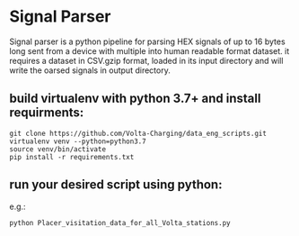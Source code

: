 # Signal Parser
Signal parser is a python pipeline for parsing HEX signals of up to 16 bytes long 
sent from a device with multiple into human readable format dataset.
it requires a dataset in CSV.gzip format, loaded in its input directory and
will write the oarsed signals in output directory.

## build virtualenv with python 3.7+ and install requirments:
```console
git clone https://github.com/Volta-Charging/data_eng_scripts.git
virtualenv venv --python=python3.7
source venv/bin/activate
pip install -r requirements.txt
```

## run your desired script using python:
e.g.:
```console
python Placer_visitation_data_for_all_Volta_stations.py
```
